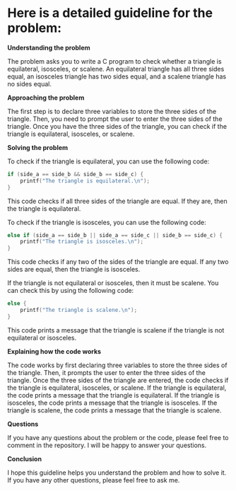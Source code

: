 # Here is a detailed guideline for the problem:

**Understanding the problem**

The problem asks you to write a C program to check whether a triangle is equilateral, isosceles, or scalene. An equilateral triangle has all three sides equal, an isosceles triangle has two sides equal, and a scalene triangle has no sides equal.

**Approaching the problem**

The first step is to declare three variables to store the three sides of the triangle. Then, you need to prompt the user to enter the three sides of the triangle. Once you have the three sides of the triangle, you can check if the triangle is equilateral, isosceles, or scalene.

**Solving the problem**

To check if the triangle is equilateral, you can use the following code:

```c
if (side_a == side_b && side_b == side_c) {
    printf("The triangle is equilateral.\n");
}
```

This code checks if all three sides of the triangle are equal. If they are, then the triangle is equilateral.

To check if the triangle is isosceles, you can use the following code:

```c
else if (side_a == side_b || side_a == side_c || side_b == side_c) {
    printf("The triangle is isosceles.\n");
}
```

This code checks if any two of the sides of the triangle are equal. If any two sides are equal, then the triangle is isosceles.

If the triangle is not equilateral or isosceles, then it must be scalene. You can check this by using the following code:

```c
else {
    printf("The triangle is scalene.\n");
}
```

This code prints a message that the triangle is scalene if the triangle is not equilateral or isosceles.

**Explaining how the code works**

The code works by first declaring three variables to store the three sides of the triangle. Then, it prompts the user to enter the three sides of the triangle. Once the three sides of the triangle are entered, the code checks if the triangle is equilateral, isosceles, or scalene. If the triangle is equilateral, the code prints a message that the triangle is equilateral. If the triangle is isosceles, the code prints a message that the triangle is isosceles. If the triangle is scalene, the code prints a message that the triangle is scalene.

**Questions**

If you have any questions about the problem or the code, please feel free to comment in the repository. I will be happy to answer your questions.

**Conclusion**

I hope this guideline helps you understand the problem and how to solve it. If you have any other questions, please feel free to ask me.